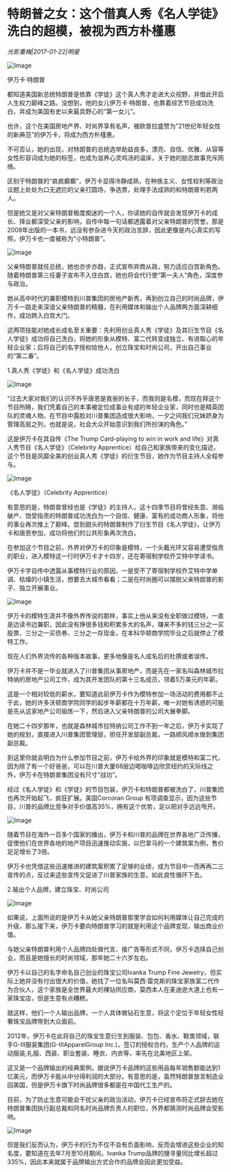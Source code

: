 # 特朗普之女：这个借真人秀《名人学徒》洗白的超模，被视为西方朴槿惠

*光影重梅|2017-01-22|明星*

![Image](http://p9.pstatp.com/large/37e20003d8d75f59d758)

伊万卡·特朗普

都知道美国新总统特朗普是依靠《学徒》这个真人秀才走进大众视野，并借此开启人生权力巅峰之路。没想到，他的女儿伊万卡·特朗普，也靠着综艺节目成功洗白，并成为美国有史以来最具野心的“第一女儿”。

也许，这个在美国房地产界、时尚界享有名声，被欧普拉盛赞为”21世纪年轻女性的新典范”的伊万卡，将成为西方朴槿惠。

不可否认，她的出现，对特朗普的总统选举助益良多，漂亮、自信、优雅、从容等女性形容词成为她的标签，也成为滋养心灵鸡汤的温床，关于她的励志故事充斥网络。

区别于特朗普的“疯疯癫癫”，伊万卡显得冷静成熟，在种族主义、女性权利等政治议题上处处为口无遮拦的父亲打圆场，争选票，处理手法成熟的和特朗普判若两人。

但是她又是对父亲特朗普极度痴迷的一个人，你读她的自传就会发现伊万卡的成长、择业都深受父亲的影响，自传中每一句话都透露着对父亲特朗普的赞誉。那是2008年出版的一本书，远没有参杂进今天的政治言辞，因此更像是内心真实的写照，伊万卡也一度被称为“小特朗普”。

![Image](http://p9.pstatp.com/large/37e20003d8d9c5ebdf69)

父亲特朗普就任总统，她也亦步亦趋，正式宣布弃商从政，努力适应白宫新角色。随着特朗普第三任妻子宣布不入住白宫，她也将会代行使“第一夫人”角色，深度参与政治。

她从高中时代的兼职模特到川普集团的房地产新秀，再到创立自己的时尚品牌，伊万卡一路走来深谙父亲特朗普的精髓，在利用媒体和输出个人品牌两方面深耕细作，成功跨入白宫大门。

这两项技能对她成长成名至关重要：先利用创业真人秀《学徒》及其衍生节目《名人学徒》成功将自己洗白，将她的形象从模特、富二代转变成独立、有进取心的年轻企业家；后将自己的名字授权给他人，创立珠宝和时尚公司，开出自己事业的“第二春”。

1.真人秀《学徒》和《名人学徒》成功洗白

![Image](http://p1.pstatp.com/large/37e600008ad7276772a4)

“过去大家对我们的认识不外乎唐恩是我爸的长子，而我则是名模，而现在拜这个节目所赐，我们凭着自己的本事被定位成事业有成的年轻企业家，同时也是精英团队的灵魂人物。在节目中露脸对川普集团造成很大影响，一夕之间我们兄妹跻身为管理高层之列，也就是说，社会大众开始意识到我们所扮演的角色。”

这是伊万卡在其自传《The Trump Card-playing to win in work and life》对真人秀节目《名人学徒》（Celebrity Apprentice）给自己和家族带来的变化描述，这个节目是风靡全美的创业真人秀《学徒》的衍生节目，她作为节目主持人全程参与。

![Image](http://p3.pstatp.com/large/37dd000403f943157d63)

《名人学徒》（Celebrity Apprentice）

有意思的是，特朗普曾经也是《学徒》的主持人，这十四季节目将曾经失意、濒临破产、饱受指责的特朗普成功洗白为一个自信、健康、富有的成功商人形象，将他的事业再次推上了巅峰。尝到甜头的特朗普制作了衍生节目《名人学徒》，让伊万卡和唐恩参加，成功将他们的公共形象再次洗白。

在参加这个节目之前，外界对伊万卡的印象是模特，一个头戴光环又容易遭受指责的职业，进入模特这一行时伊万卡才十四岁，还在寄宿制学校乔艾特中学读书。

伊万卡字自传中透露从事模特行业的原因，一是受不了寄宿制学校乔艾特中学单调、枯燥的小镇生活，想要去大城市看看；二是在时尚圈可以摆脱父亲特朗普的影子、独立开展事业。

![Image](http://p1.pstatp.com/large/37de00009245a55ad29d)

伊万卡的模特生涯并不像外界传说的那样，事实上他从来没有全职做过模特，一直是边读书边兼职，因此没有挣很多钱和积累多大的名声，赚来不多的钱三分之一买股票、三分之一买债券、三分之一存现金，在本科华顿商学院毕业之后就停止了模特工作。

现在人们外界流传的各种版本故事，更多地像是名人成名后的杜撰或者误传。

伊万卡并不是一毕业就进入了川普集团从事房地产，而是先在一家名叫森林城市拉特纳的房地产公司工作，成为其开发团队的第十三名成员，领着5万美元的年薪。

这是一个相对较低的薪水，要知道此前伊万卡作为模特参加一场活动的费用都不止于此，她的许多沃顿商学院同学的起步年薪都在十万年薪，唯一对她有诱惑的可能是先从这家地产公司锻炼一下，然后进入父亲特朗普的公司大展拳脚。

在她二十四岁那年，也就是森林城市拉特纳公司工作不到一年之后，伊万卡实现了她的规划，直接进入川普集团管理层，担任开发部副总裁，一路顺风顺水做到集团副总裁。

到这里你就会明白为什么参加节目之前，伊万卡给外界的印象就是模特和富二代，因为除了有一个好爸爸，可以在川普大厦68层边喝咖啡边欣赏纽约的天际线之外，伊万卡在特朗普集团没有尺寸“战功”。

经过《名人学徒》和《学徒》的节目包装，伊万卡和特朗普都被洗白了，川普集团也再次开始起飞，疯狂扩展。美国Corcoran Group 有项调查显示，因为这些节目，川普的品牌比竞争对手价值高35%，拥有这个优势，足以把对手远远甩开。

![Image](http://p3.pstatp.com/large/37dd000403ff0edd9baa)

随着节目在海外一百多个国家的播出，伊万卡和川普的品牌在世界各地广泛传播，促使他们在世界各地的地产项目迅速推动实施，以巴拿马的一个建筑案为例，售价足足增长了3倍。

伊万卡也凭借这些迅速推进的建筑案积累了足够的业绩，成为节目中一而再再二三宣传的点，反过来这些宣传又促进了川普家族的生意，如此良性循环下去。

2.输出个人品牌，建立珠宝、时尚公司

![Image](http://p9.pstatp.com/large/37e400009c3dd9dd2be3)

如果说，上面所说的是伊万卡从她父亲特朗普那里学会如何利用媒体让自己完成的升级，那么接下来，伊万卡要向特朗普学习的就是利用这个品牌变现，输出商业价值。

与她父亲特朗普利用个人品牌四处做代言、接广告等形式不同，伊万卡选择自己创业，而且是她擅长的时尚领域，那年她二十六岁左右。

伊万卡以自己的名字命名自己创业的珠宝公司Ivanka Trump Fine Jewelry，但实际上她并没有付出很大的价值，她找了一位名叫莫西·雷克斯的珠宝家族富二代作为合伙人，这个家族是全世界最大的裸钻供应商，莫西本人在麦迪逊大道上也有一家珠宝店，但是生意有点糟糕。

就这样，他们一个人输出品牌，一个人具体做钻石生意，将这个定位于年轻女性轻奢珠宝品牌带到大众面前。

2012年，伊万卡在此将自己的珠宝生意衍生到服装、包包、香水、鞋类领域，联手G-III服装集团(G-IIIApparelGroup Inc.)，签订的授权合约，生产个人品牌的运动服装,礼服、西装、职业套装、睡衣、内衣等，率先在北美地区上架。

这又是一个品牌输出的经典案例，据说伊万卡品牌的这些用品每年销售额能达到1亿美元，而伊万卡能从中分得利润的大部分。有意思的是，虽然特朗普放言制造业回美国，但是伊万卡旗下时尚品牌很多都是在中国代工生产的。

目前，为了防止生意可能会干扰父亲的政治活动，伊万卡已经宣布将正式辞去她在特朗普集团执行副总裁和同名时尚品牌负责人的职位，外界都猜测时尚品牌会受影响。

![Image](http://p3.pstatp.com/large/37e600008ada9c8e40c1)

但是我们反而认为，伊万卡的行为不仅不会有负面影响，反而会增进这些企业的知名度，要知道在去年7月至10月期间，Ivanka Trump品牌的搜寻量同比增长超过335%，因此本来就属于品牌输出方式合作的品牌会因此更加受益。

